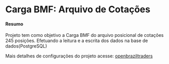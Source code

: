 # Carga BMF: Arquivo de Cotações

#### Resumo
Projeto tem como objetivo a Carga BMF do arquivo posicional de cotações 245 posições.
Efetuando a leitura e a escrita dos dados na base de dados(PostgreSQL)

Mais detalhes de configurações do projeto acesse: [openbraziltraders](https://github.com/openbrazilbrokers/openbrazilbrokers)
